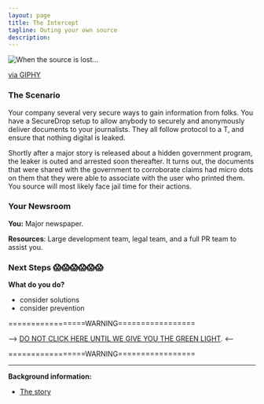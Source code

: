 ```yaml
---
layout: page
title: The Intercept
tagline: Outing your own source
description:
---
```


![When the source is lost...](https://media.giphy.com/media/lNMyVfxjfzIJO/giphy.gif)

[via GIPHY](https://giphy.com/gifs/save-button-doesnt-lNMyVfxjfzIJO)

### The Scenario

Your company several very secure ways to gain information from folks. You have a SecureDrop setup to allow anybody to securely and anonymously deliver documents to your journalists. They all follow protocol to a T, and ensure that nothing digital is leaked.

Shortly after a major story is released about a hidden government program, the leaker is outed and arrested soon thereafter. It turns out, the documents that were shared with the government to corroborate claims had micro dots on them that they were able to associate with the user who printed them. You source will most likely face jail time for their actions.


### Your Newsroom

**You:** Major newspaper.

**Resources**: Large development team, legal team, and a full PR team to assist you.

### Next Steps 😱😱😱😱😱😱

**What do you do?**
 + consider solutions
 + consider prevention


=================WARNING=================

--> [DO NOT CLICK HERE UNTIL WE GIVE YOU THE GREEN LIGHT](./additional/07-outing-your-source-1.html). <--

=================WARNING=================

---

**Background information:**

* [The story](http://blog.erratasec.com/2017/06/how-intercept-outed-reality-winner.html#.WW1SH9PytE4)

